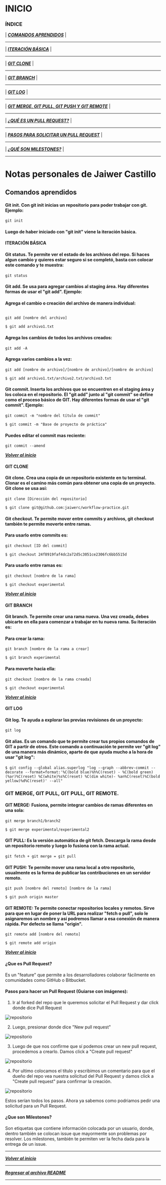 # INICIO

### ÍNDICE	

| ***[COMANDOS APRENDIDOS](#comandos-aprendidos)*** |

----------------------------
| ***[ITERACIÓN BÁSICA](#iteración-básica)*** |

----------------------------
| ***[GIT CLONE](#git-clone)*** |

----------------------------
| ***[GIT BRANCH](#git-branch)*** |

----------------------------
| ***[GIT LOG](#git-log)*** |

----------------------------
| ***[GIT MERGE, GIT PULL, GIT PUSH Y GIT REMOTE](#git-merge-git-pull-git-pull-git-remote)*** |

----------------------------
|  ***[¿QUÉ ES UN PULL REQUEST?](#¿qué-es-pull-request?)*** |

----------------------------
|  ***[PASOS PARA SOLICITAR UN PULL REQUEST](#pasos-para-hacer-un-pull-request-guiarse-con-imágenes)*** |

----------------------------
| ***[¿QUÉ SON MILESTONES?](#¿que-son-milestones?)*** |

----------------------------------------
# Notas personales de Jaiwer Castillo

## Comandos aprendidos

#### Git init. Con git init inicias un repositorio para poder trabajar con git. Ejemplo:
```Shell 
git init
```

#### Luego de haber iniciado con "git init" viene la iteración básica. 

#### ITERACIÓN BÁSICA

#### Git status. Te permite ver el estado de los archivos del repo. Si haces algun cambio y quieres estar seguro si se completó, basta con colocar este comando y te muestra: 
```Shell
git status
```
#### Git add. Se usa para agregar cambios al staging área. Hay diferentes formas de usar el "git add". Ejemplo: 

#### Agrega el cambio o creación del archivo de manera individual:
```Shell

git add [nombre del archivo] 

$ git add archivo1.txt
```
#### Agrega los cambios de todos los archivos creados:
```Shell
git add -A
```
#### Agrega varios cambios a la vez:
```Shell
git add [nombre de archivo]/[nombre de archivo]/[nombre de archivo]

$ git add archivo1.txt/archivo2.txt/archivo3.txt
```

#### Git commit. Inserta los archivos que se encuentren en el staging área y los coloca en el repositorio. El "git add" junto al "git commit" se define como el proceso básico de GIT. Hay diferentes formas de usar el "git commit". Ejemplo:
```Shell 
git commit -m "nombre del título de commit"

$ git commit -m "Base de proyecto de práctica"  
```

#### Puedes editar el commit mas reciente: 
```Shell 
git commit --amend 
```

***[Volver al inicio](#inicio)***

#### GIT CLONE

#### Git clone. Crea una copia de un repositorio existente en tu terminal. Clonar es el camino más común para obtener una copia de un proyecto. Git clone se usa así: 
```Shell
git clone [Dirección del repositorio]

$ git clone git@github.com:jaiwerc/workflow-practice.git
```
#### Git checkout. Te permite mover entre commits y archivos, git checkout también te permite moverte entre ramas.

#### Para usarlo entre commits es:
```Shell
git checkout [ID del commit]

$ git checkout 24f8919faf4dc2a72d5c3051ce2306fc6bb5515d
```
#### Para usarlo entre ramas es:
```Shell
git checkout [nombre de la rama]

$ git checkout experimental
```
***[Volver al inicio](#inicio)*** 

#### GIT BRANCH

#### Git branch. Te permite crear una rama nueva. Una vez creada, debes ubicarte en ella para comenzar a trabajar en tu nueva rama. Su iteración es: 

#### Para crear la rama:
```Shell 
git branch [nombre de la rama a crear]

$ git branch experimental
```

#### Para moverte hacia ella:
```Shell
git checkout [nombre de la rama creada]  

$ git checkout experimental 
```

***[Volver al inicio](#inicio)***

#### GIT LOG

#### Git log. Te ayuda a explorar las previas revisiones de un proyecto: 
```Shell 
git log
```

#### Git alias. Es un comando que te permite crear tus propios comandos de GIT a partir de otros. Este comando a continuación te permite ver "git log" de una manera más dinámico, aparte de que ayuda mucho a la hora de usar "git log":
```Shell
$ git config --global alias.superlog "log --graph --abbrev-commit --decorate --format=format:'%C(bold blue)%h%C(reset) - %C(bold green)(%ar)%C(reset) %C(white)%s%C(reset) %C(dim white)- %an%C(reset)%C(bold yellow)%d%C(reset)' --all"
```
### GIT MERGE, GIT PULL, GIT PULL, GIT REMOTE.

#### GIT MERGE: Fusiona, permite integrar cambios de ramas diferentes en una sola: 
```Shell
git merge branch1/branch2

$ git merge experimental/experimental2
``` 

#### GIT PULL: Es la versión automática de git fetch. Descarga la rama desde un repositorio remoto y luego lo fusiona con la rama actual.
```Shell 
git fetch + git merge = git pull
```
#### GIT PUSH: Te permite mover una rama local a otro repositorio, usualmente es la forma de publicar las contribuciones en un servidor remoto.
```Shell
git push [nombre del remoto] [nombre de la rama]

$ git push origin master
```

#### GIT REMOTE: Te permite conectar repositorios locales y remotos. Sirve para que en lugar de poner la URL para realizar "fetch o pull", solo le asignaremos un nombre y así podremos llamar a esa conexión de manera rápida. Por defecto se llama "origin".
```Shell 
git remote add [nombre del remoto]

$ git remote add origin
```

***[Volver al inicio](#inicio)***

#### ¿Que es Pull Request?

Es un "feature" que permite a los desarrolladores colaborar fácilmente en comunidades como GitHub o Bitbucket. 

#### Pasos para hacer un Pull Request (Guiarse con imágenes):

1. Ir al forked del repo que le queremos solicitar el Pull Request y dar click donde dice Pull Request

![repositorio](img/7._.jpg)

2. Luego, presionar donde dice "New pull request"

![repositorio](img/8._.jpg)

3. Luego de que nos confirme que sí podemos crear un new pull request, procedemos a crearlo. Damos click a "Create pull request"  

![repositorio](img/9._.jpg)

4. Por ultimo colocamos el título y escribimos un comentario para que el dueño del repo vea nuestra solicitud del Pull Request y damos click a "Create pull request" para confirmar la creación.

![repositorio](img/10._.jpg)

Estos serían todos los pasos. Ahora ya sabemos como podriamos pedir una solicitud para un Pull Request.

#### ¿Que son Milestones?

Son etiquetas que contiene información colocada por un usuario, donde, dentro también se colocan issue que mayormente son problemas por resolver. Los milestones, también te permiten ver la fecha dada para la entrega de un issue. 


--------------------------------------------------------

***[Volver al inicio](#inicio)***

--------------------------------------------------------

***[Regresar al archivo README](README.md)***

--------------------------------------------------------
